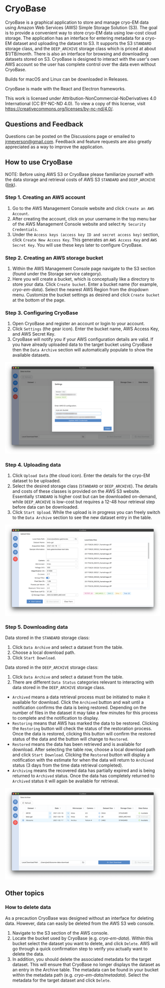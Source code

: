# CryoBase

CryoBase is a graphical application to store and manage cryo-EM data using Amazon Web Services (AWS) Simple Storage Solution (S3). The goal is to provide a convenient way to store cryo-EM data using low-cost cloud storage. The application has an interface for entering metadata for a cryo-EM dataset and uploading the dataset to S3. It supports the S3 `STANDARD` storage class, and the `DEEP_ARCHIVE` storage class which is priced at about $1/TB/month. There is also an interface for browsing and downloading datasets stored on S3. CryoBase is designed to interact with the user's own AWS account so the user has complete control over the data even without CryoBase. 

Builds for macOS and Linux can be downloaded in Releases.

CryoBase is made with the React and Electron frameworks.

This work is licensed under Attribution-NonCommercial-NoDerivatives 4.0 International (CC BY-NC-ND 4.0). To view a copy of this license, visit https://creativecommons.org/licenses/by-nc-nd/4.0/.

## Questions and Feedback
Questions can be posted on the Discussions page or emailed to jrmeyerson@gmail.com. Feedback and feature requests are also greatly appreciated as a way to improve the application.

## How to use CryoBase
NOTE: Before using AWS S3 or CryoBase please familiarize yourself with the data storage and retrieval costs of AWS S3 `STANDARD` and `DEEP_ARCHIVE` ([link](https://aws.amazon.com/s3/pricing/)).

### Step 1. Creating an AWS account
1. Go to the AWS Management Console website and click `Create an AWS Account`.
2. After creating the account, click on your username in the top menu bar of the AWS Management Console website and select `My Security Credentials`.
3. Under the `Access keys (access key ID and secret access key)` section, click `Create New Access Key`. This generates an `AWS Access Key` and `AWS Secret Key`. You will use these keys later to configure CryoBase.

### Step 2. Creating an AWS storage bucket
1. Within the AWS Management Console page navigate to the S3 section (found under the Storage service category).
2. Here you will create a bucket, which is conceptually like a directory to store your data. Click `Create bucket`. Enter a bucket name (for example, *cryo-em-data*). Select the nearest AWS Region from the dropdown menu. Customize the bucket settings as desired and click `Create bucket` at the bottom of the page.

### Step 3. Configuring CryoBase
1. Open CryoBase and register an account or login to your account.
2. Click `Settings` (the gear icon). Enter the bucket name, AWS Access Key, and AWS Secret Key.
3. CryoBase will notify you if your AWS configuration details are valid. If you have already uploaded data to the target bucket using CryoBase then the `Data Archive` section will automatically populate to show the available datasets.

![alt text](https://github.com/joelmeyerson/cryobase-app/blob/main/settings.png?raw=true)

### Step 4. Uploading data
1. Click `Upload Data` (the cloud icon). Enter the details for the cryo-EM dataset to be uploaded.
2. Select the desired storage class (`STANDARD` or `DEEP_ARCHIVE`). The details and costs of these classes is provided on the AWS S3 website. Essentially `STANDARD` is higher cost but can be downloaded on-demand, while `DEEP_ARCHIVE` is low-cost but requires a 12-48 hour retrieval step before data can be downloaded.
3. Click `Start Upload`. While the upload is in progress you can freely switch to the `Data Archive` section to see the new dataset entry in the table.

![alt text](https://github.com/joelmeyerson/cryobase-app/blob/main/upload.png?raw=true)

### Step 5. Downloading data
Data stored in the `STANDARD` storage class:
1. Click `Data Archive` and select a dataset from the table.
2. Choose a local download path.
3. Click `Start Download`.

Data stored in the `DEEP_ARCHIVE` storage class:
1. Click `Data Archive` and select a dataset from the table.
2. There are different `Data Status` categories relevant to interacting with data stored in the `DEEP_ARCHIVE` storage class.
* `Archived` means a data retrieval process must be initiated to make it available for download. Click the `Archived` button and wait until a notification confirms the data is being restored. Depending on the number of files in the dataset it may take a few minutes for this process to complete and the notification to display.
* `Restoring` means that AWS has marked the data to be restored. Clicking the `Restoring` button will check the status of the restoration process. Once the data is restored, clicking this button will confirm the restored status of the data and the button will change to `Restored`.
* `Restored` means the data has been retrieved and is available for download. After selecting the table row, choose a local download path and click `Start Download`. Clicking the `Restored` button will display a notification with the estimate for when the data will return to `Archived` status (3 days from the time data retrieval completed).
* `Archiving` means the recovered data has partially expired and is being returned to `Archived` status. Once the data has completely returned to `Archived` status it will again be available for retrieval.

![alt text](https://github.com/joelmeyerson/cryobase-app/blob/main/download.png?raw=true)

## Other topics

### How to delete data
As a precaution CryoBase was designed without an interface for deleting data. However, data can easily be deleted from the AWS S3 web console.
1. Navigate to the S3 section of the AWS console.
2. Locate the bucket used by CryoBase (e.g. *cryo-em-data*). Within this bucket select the dataset you want to delete, and click `Delete`. AWS will go through a quick confirmation step to verify you actually want to delete the data.
3. In addition, you should delete the associated metadata for the target dataset. This will ensure that CryoBase no longer displays the dataset as an entry in the Archive table. The metadata can be found in your bucket within the metadata path (e.g. *cryo-em-data/metadata*). Select the metadata for the target dataset and click `Delete`.
